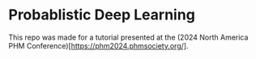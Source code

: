 # Probablistic Deep Learning

This repo was made for a tutorial presented at the (2024 North America PHM Conference)[https://phm2024.phmsociety.org/]. 
